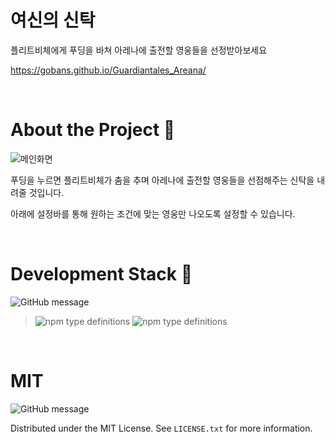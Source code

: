 # 여신의 신탁

플리트비체에게 푸딩을 바쳐 아레나에 출전할 영웅들을 선정받아보세요

https://gobans.github.io/Guardiantales_Areana/

<br/>


# About the Project :art:

![메인화면](https://user-images.githubusercontent.com/56781342/144855574-1e8c0f9a-9640-4bc0-92c9-5c1fcc4276ce.PNG)

푸딩을 누르면 플리트비체가 춤을 추며 아레나에 출전할 영웅들을 선점해주는 신탁을 내려줄 것입니다.

아래에 설정바를 통해 원하는 조건에 맞는 영웅만 나오도록 설정할 수 있습니다.

<br/>

# Development Stack :hammer:
![GitHub message](https://img.shields.io/badge/STACK-FRONT-lightgrey?style=for-the-badge)
>![npm type definitions](https://img.shields.io/badge/javascript-yellow?style=flat-square&logo=JAVAscript)
![npm type definitions](https://img.shields.io/badge/react-blue?style=flat-square&logo=react)

<br/>

# MIT

![GitHub message](https://img.shields.io/apm/l/vim-mode)

Distributed under the MIT License. See `LICENSE.txt` for more information.
